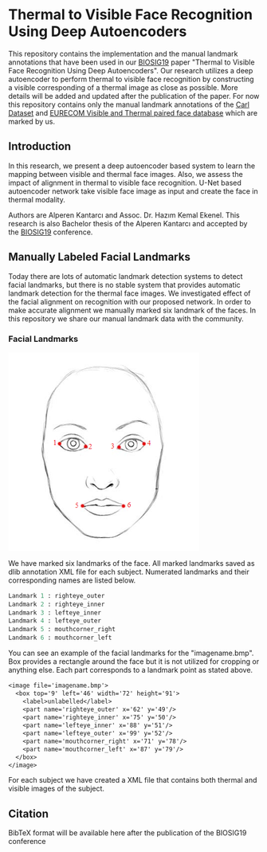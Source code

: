 # Thermal to Visible Face Recognition Using Deep Autoencoders
This repository contains the implementation and the manual landmark annotations that have been used in our [BIOSIG19][3] paper "Thermal to Visible Face Recognition Using Deep Autoencoders". Our research utilizes a deep autoencoder to perform thermal to visible face recognition by constructing a visible corresponding of a thermal image as close as possible.
More details will be added and updated after the publication of the paper. For now this repository contains only the manual landmark annotations of the [Carl Dataset][1] and [EURECOM Visible and Thermal paired face database][2] which are marked by us.
## Introduction
In this research, we present a deep autoencoder based system to learn the mapping between visible and thermal face images. Also, we assess the impact of alignment in thermal to visible face recognition. U-Net based autoencoder network take visible face image as input and create the face in thermal modality. 

Authors are Alperen Kantarcı and Assoc. Dr. Hazım Kemal Ekenel. This research is also Bachelor thesis of the Alperen Kantarcı and accepted by the [BIOSIG19][3] conference. 
## Manually Labeled Facial Landmarks
Today there are lots of automatic landmark detection systems to detect facial landmarks, but there is no stable system that provides automatic landmark detection for the thermal face images. We investigated effect of the facial alignment on recognition with our proposed network. In order to make accurate alignment we manually marked six landmark of the faces. In this repository we share our manual landmark data with the community. 
### Facial Landmarks 
![Example Face](https://github.com/Alpkant/Thermal-to-Visible-Face-Recognition-Using-Deep-Autoencoders/blob/master/images/simpleface.png "Six landmarks")

We have marked six landmarks of the face. All marked landmarks saved as dlib annotation XML file for each subject. Numerated landmarks and their corresponding names are listed below. 
```python
Landmark 1 : righteye_outer
Landmark 2 : righteye_inner
Landmark 3 : lefteye_inner
Landmark 4 : lefteye_outer
Landmark 5 : mouthcorner_right
Landmark 6 : mouthcorner_left
```

You can see an example of the facial landmarks for the "imagename.bmp". Box provides a rectangle around the face but it is not utilized for cropping or anything else. Each part corresponds to a landmark point as stated above.
```
<image file='imagename.bmp'>
  <box top='9' left='46' width='72' height='91'>
    <label>unlabelled</label>
    <part name='righteye_outer' x='62' y='49'/>
    <part name='righteye_inner' x='75' y='50'/>
    <part name='lefteye_inner' x='88' y='51'/>
    <part name='lefteye_outer' x='99' y='52'/>
    <part name='mouthcorner_right' x='71' y='78'/>
    <part name='mouthcorner_left' x='87' y='79'/>
  </box>
</image>
```

For each subject we have created a XML file that contains both thermal and visible images of the subject. 


## Citation
BibTeX format will be available here after the publication of the BIOSIG19 conference

[1]: http://splab.cz/en/download/databaze/carl-database
[2]: http://vis-th.eurecom.fr/
[3]: http://fg-biosig.gi.de/biosig-2019
